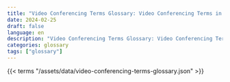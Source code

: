 ```yaml
---
title: "Video Conferencing Terms Glossary: Video Conferencing Terms in 2024"  
date: 2024-02-25
draft: false
language: en
description: "Video Conferencing Terms Glossary: Video Conferencing Terms in 2024 | Video Conferencing Terms Glossary"
categories: glossary
tags: ["glossary"]
---
```


{{< terms "/assets/data/video-conferencing-terms-glossary.json" >}}